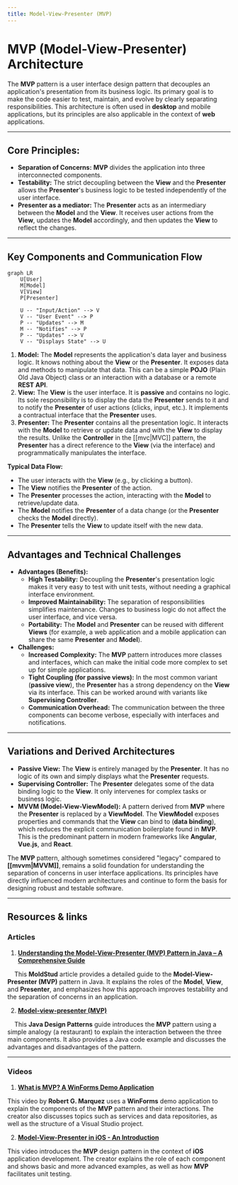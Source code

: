```yaml
---
title: Model-View-Presenter (MVP)
---
```

# MVP (Model-View-Presenter) Architecture

The **MVP** pattern is a user interface design pattern that decouples an application's presentation from its business logic. Its primary goal is to make the code easier to test, maintain, and evolve by clearly separating responsibilities. This architecture is often used in **desktop** and mobile applications, but its principles are also applicable in the context of **web** applications.

---

## Core Principles:

* **Separation of Concerns:** **MVP** divides the application into three interconnected components.
* **Testability:** The strict decoupling between the **View** and the **Presenter** allows the **Presenter**'s business logic to be tested independently of the user interface.
* **Presenter as a mediator:** The **Presenter** acts as an intermediary between the **Model** and the **View**. It receives user actions from the **View**, updates the **Model** accordingly, and then updates the **View** to reflect the changes.

---

## Key Components and Communication Flow

```mermaid
graph LR
    U[User]
    M[Model]
    V[View]
    P[Presenter]

    U -- "Input/Action" --> V
    V -- "User Event" --> P
    P -- "Updates" --> M
    M -- "Notifies" --> P
    P -- "Updates" --> V
    V -- "Displays State" --> U
```

1.  **Model:** The **Model** represents the application's data layer and business logic. It knows nothing about the **View** or the **Presenter**. It exposes data and methods to manipulate that data. This can be a simple **POJO** (Plain Old Java Object) class or an interaction with a database or a remote **REST API**.
2.  **View:** The **View** is the user interface. It is **passive** and contains no logic. Its sole responsibility is to display the data the **Presenter** sends to it and to notify the **Presenter** of user actions (clicks, input, etc.). It implements a contractual interface that the **Presenter** uses.
3.  **Presenter:** The **Presenter** contains all the presentation logic. It interacts with the **Model** to retrieve or update data and with the **View** to display the results. Unlike the **Controller** in the [[mvc|MVC]] pattern, the **Presenter** has a direct reference to the **View** (via the interface) and programmatically manipulates the interface.

**Typical Data Flow:**
* The user interacts with the **View** (e.g., by clicking a button).
* The **View** notifies the **Presenter** of the action.
* The **Presenter** processes the action, interacting with the **Model** to retrieve/update data.
* The **Model** notifies the **Presenter** of a data change (or the **Presenter** checks the **Model** directly).
* The **Presenter** tells the **View** to update itself with the new data.

---

## Advantages and Technical Challenges

* **Advantages (Benefits):**
    * **High Testability:** Decoupling the **Presenter**'s presentation logic makes it very easy to test with unit tests, without needing a graphical interface environment.
    * **Improved Maintainability:** The separation of responsibilities simplifies maintenance. Changes to business logic do not affect the user interface, and vice versa.
    * **Portability:** The **Model** and **Presenter** can be reused with different **Views** (for example, a web application and a mobile application can share the same **Presenter** and **Model**).
* **Challenges:**
    * **Increased Complexity:** The **MVP** pattern introduces more classes and interfaces, which can make the initial code more complex to set up for simple applications.
    * **Tight Coupling (for passive views):** In the most common variant (**passive view**), the **Presenter** has a strong dependency on the **View** via its interface. This can be worked around with variants like **Supervising Controller**.
    * **Communication Overhead:** The communication between the three components can become verbose, especially with interfaces and notifications.

---

## Variations and Derived Architectures

* **Passive View:** The **View** is entirely managed by the **Presenter**. It has no logic of its own and simply displays what the **Presenter** requests.
* **Supervising Controller:** The **Presenter** delegates some of the data binding logic to the **View**. It only intervenes for complex tasks or business logic.
* **MVVM (Model-View-ViewModel):** A pattern derived from **MVP** where the **Presenter** is replaced by a **ViewModel**. The **ViewModel** exposes properties and commands that the **View** can bind to (**data binding**), which reduces the explicit communication boilerplate found in **MVP**. This is the predominant pattern in modern frameworks like **Angular**, **Vue.js**, and **React**.

The **MVP** pattern, although sometimes considered "legacy" compared to **[[mvvm|MVVM]]**, remains a solid foundation for understanding the separation of concerns in user interface applications. Its principles have directly influenced modern architectures and continue to form the basis for designing robust and testable software.

---

## **Resources & links**

### **Articles**

1.  **[Understanding the Model-View-Presenter (MVP) Pattern in Java – A Comprehensive Guide](https://moldstud.com/articles/p-understanding-the-model-view-presenter-mvp-pattern-in-java-a-comprehensive-guide)**

    This **MoldStud** article provides a detailed guide to the **Model-View-Presenter (MVP)** pattern in Java. It explains the roles of the **Model**, **View**, and **Presenter**, and emphasizes how this approach improves testability and the separation of concerns in an application.

2.  **[Model-view-presenter (MVP)](https://java-design-patterns.com/patterns/model-view-presenter/)**

    This **Java Design Patterns** guide introduces the **MVP** pattern using a simple analogy (a restaurant) to explain the interaction between the three main components. It also provides a Java code example and discusses the advantages and disadvantages of the pattern.

---

### **Videos**

1.  **[What is MVP? A WinForms Demo Application](https://www.youtube.com/watch?v=XHw4bBLM8Vk)**

This video by **Robert G. Marquez** uses a **WinForms** demo application to explain the components of the **MVP** pattern and their interactions. The creator also discusses topics such as services and data repositories, as well as the structure of a Visual Studio project.

2.  **[Model-View-Presenter in iOS - An Introduction](https://www.youtube.com/watch?v=2Ew_j4GQYF4)**

This video introduces the **MVP** design pattern in the context of **iOS** application development. The creator explains the role of each component and shows basic and more advanced examples, as well as how **MVP** facilitates unit testing.